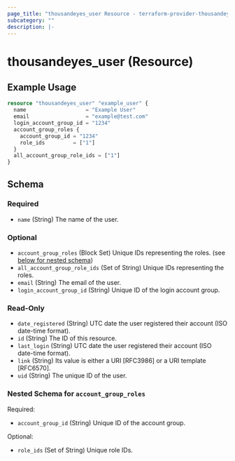 ```yaml
---
page_title: "thousandeyes_user Resource - terraform-provider-thousandeyes"
subcategory: ""
description: |-
---
```


# thousandeyes_user (Resource)



## Example Usage

```terraform
resource "thousandeyes_user" "example_user" {
  name                   = "Example User"
  email                  = "example@test.com"
  login_account_group_id = "1234"
  account_group_roles {
    account_group_id = "1234"
    role_ids         = ["1"]
  }
  all_account_group_role_ids = ["1"]
}
```

<!-- schema generated by tfplugindocs -->
## Schema

### Required

- `name` (String) The name of the user.

### Optional

- `account_group_roles` (Block Set) Unique IDs representing the roles. (see [below for nested schema](#nestedblock--account_group_roles))
- `all_account_group_role_ids` (Set of String) Unique IDs representing the roles.
- `email` (String) The email of the user.
- `login_account_group_id` (String) Unique ID of the login account group.

### Read-Only

- `date_registered` (String) UTC date the user registered their account (ISO date-time format).
- `id` (String) The ID of this resource.
- `last_login` (String) UTC date the user registered their account (ISO date-time format).
- `link` (String) Its value is either a URI [RFC3986] or a URI template [RFC6570].
- `uid` (String) The unique ID of the user.

<a id="nestedblock--account_group_roles"></a>
### Nested Schema for `account_group_roles`

Required:

- `account_group_id` (String) Unique ID of the account group.

Optional:

- `role_ids` (Set of String) Unique role IDs.


